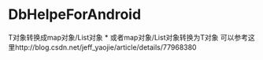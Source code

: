 # DbHelpeForAndroid
 T对象转换成map对象/List对象 * 或者map对象/List对象转换为T对象 
      可以参考这里http://blog.csdn.net/jeff_yaojie/article/details/77968380
